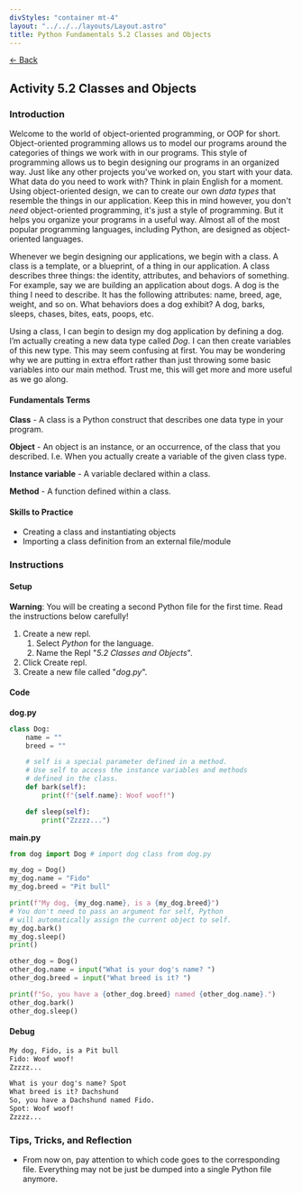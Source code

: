 ```yaml
---
divStyles: "container mt-4"
layout: "../../../layouts/Layout.astro"
title: Python Fundamentals 5.2 Classes and Objects
---
```


[← Back](/python-fundamentals/)

## Activity 5.2 Classes and Objects

### Introduction

Welcome to the world of object-oriented programming, or OOP for short. Object-oriented programming allows us to model our programs around the categories of things we work with in our programs. This style of programming allows us to begin designing our programs in an organized way. Just like any other projects you've worked on, you start with your data. What data do you need to work with? Think in plain English for a moment. Using object-oriented design, we can to create our own _data types_ that resemble the things in our application. Keep this in mind however, you don't _need_ object-oriented programming, it's just a style of programming. But it helps you organize your programs in a useful way. Almost all of the most popular programming languages, including Python, are designed as object-oriented languages.

Whenever we begin designing our applications, we begin with a class. A class is a template, or a blueprint, of a thing in our application. A class describes three things: the identity, attributes, and behaviors of something. For example, say we are building an application about dogs. A dog is the thing I need to describe. It has the following attributes: name, breed, age, weight, and so on. What behaviors does a dog exhibit? A dog, barks, sleeps, chases, bites, eats, poops, etc.

Using a class, I can begin to design my dog application by defining a dog. I’m actually creating a new data type called _Dog_. I can then create variables of this new type. This may seem confusing at first. You may be wondering why we are putting in extra effort rather than just throwing some basic variables into our main method. Trust me, this will get more and more useful as we go along.

#### Fundamentals Terms

**Class** - A class is a Python construct that describes one data type in your program.

**Object** - An object is an instance, or an occurrence, of the class that you described. I.e. When you actually create a variable of the given class type.

**Instance variable** - A variable declared within a class.

**Method** - A function defined within a class.

#### Skills to Practice

- Creating a class and instantiating objects
- Importing a class definition from an external file/module

### Instructions

#### Setup

**Warning**: You will be creating a second Python file for the first time. Read the instructions below carefully!

1. Create a new repl.
   1. Select _Python_ for the language.
   2. Name the Repl "_5.2 Classes and Objects_".
2. Click Create repl.
3. Create a new file called "_dog.py_".

#### Code

**dog.py**

```python
class Dog:
    name = ""
    breed = ""

    # self is a special parameter defined in a method.
    # Use self to access the instance variables and methods
    # defined in the class.
    def bark(self):
        print(f"{self.name}: Woof woof!")

    def sleep(self):
        print("Zzzzz...")
```

**main.py**

```python
from dog import Dog # import dog class from dog.py

my_dog = Dog()
my_dog.name = "Fido"
my_dog.breed = "Pit bull"

print(f"My dog, {my_dog.name}, is a {my_dog.breed}")
# You don't need to pass an argument for self, Python
# will automatically assign the current object to self.
my_dog.bark()
my_dog.sleep()
print()

other_dog = Dog()
other_dog.name = input("What is your dog's name? ")
other_dog.breed = input("What breed is it? ")

print(f"So, you have a {other_dog.breed} named {other_dog.name}.")
other_dog.bark()
other_dog.sleep()
```

#### Debug

```txt
My dog, Fido, is a Pit bull
Fido: Woof woof!
Zzzzz...

What is your dog's name? Spot
What breed is it? Dachshund
So, you have a Dachshund named Fido.
Spot: Woof woof!
Zzzzz...
```

### Tips, Tricks, and Reflection

- From now on, pay attention to which code goes to the corresponding file. Everything may not be just be dumped into a single Python file anymore.
